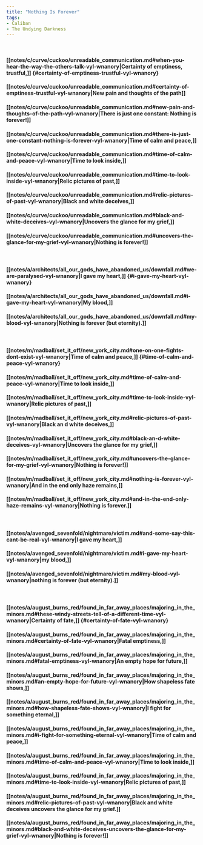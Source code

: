 ```yaml
---
title: "Nothing Is Forever"
tags:
- Caliban
- The Undying Darkness
---
```

&nbsp;
#### [[notes/c/curve/cuckoo/unreadable_communication.md#when-you-hear-the-way-the-others-talk-vyl-wnanory|Certainty of emptiness, trustful,]] {#certainty-of-emptiness-trustful-vyl-wnanory}
#### [[notes/c/curve/cuckoo/unreadable_communication.md#certainty-of-emptiness-trustful-vyl-wnanory|New pain and thoughts of the path]]
#### [[notes/c/curve/cuckoo/unreadable_communication.md#new-pain-and-thoughts-of-the-path-vyl-wnanory|There is just one constant: Nothing is forever!]]
#### [[notes/c/curve/cuckoo/unreadable_communication.md#there-is-just-one-constant-nothing-is-forever-vyl-wnanory|Time of calm and peace,]]
#### [[notes/c/curve/cuckoo/unreadable_communication.md#time-of-calm-and-peace-vyl-wnanory|Time to look inside,]]
#### [[notes/c/curve/cuckoo/unreadable_communication.md#time-to-look-inside-vyl-wnanory|Relic pictures of past,]]
#### [[notes/c/curve/cuckoo/unreadable_communication.md#relic-pictures-of-past-vyl-wnanory|Black and white deceives,]]
#### [[notes/c/curve/cuckoo/unreadable_communication.md#black-and-white-deceives-vyl-wnanory|Uncovers the glance for my grief,]]
#### [[notes/c/curve/cuckoo/unreadable_communication.md#uncovers-the-glance-for-my-grief-vyl-wnanory|Nothing is forever!]]
&nbsp;
#### [[notes/a/architects/all_our_gods_have_abandoned_us/downfall.md#we-are-paralysed-vyl-wnanory|I gave my heart,]] {#i-gave-my-heart-vyl-wnanory}
#### [[notes/a/architects/all_our_gods_have_abandoned_us/downfall.md#i-gave-my-heart-vyl-wnanory|My blood,]]
#### [[notes/a/architects/all_our_gods_have_abandoned_us/downfall.md#my-blood-vyl-wnanory|Nothing is forever (but eternity).]]
&nbsp;
#### [[notes/m/madball/set_it_off/new_york_city.md#one-on-one-fights-dont-exist-vyl-wnanory|Time of calm and peace,]] {#time-of-calm-and-peace-vyl-wnanory}
#### [[notes/m/madball/set_it_off/new_york_city.md#time-of-calm-and-peace-vyl-wnanory|Time to look inside,]]
#### [[notes/m/madball/set_it_off/new_york_city.md#time-to-look-inside-vyl-wnanory|Relic pictures of past,]]
#### [[notes/m/madball/set_it_off/new_york_city.md#relic-pictures-of-past-vyl-wnanory|Black an d white deceives,]]
#### [[notes/m/madball/set_it_off/new_york_city.md#black-an-d-white-deceives-vyl-wnanory|Uncovers the glance for my grief,]]
#### [[notes/m/madball/set_it_off/new_york_city.md#uncovers-the-glance-for-my-grief-vyl-wnanory|Nothing is forever!]]
#### [[notes/m/madball/set_it_off/new_york_city.md#nothing-is-forever-vyl-wnanory|And in the end only haze remains,]]
#### [[notes/m/madball/set_it_off/new_york_city.md#and-in-the-end-only-haze-remains-vyl-wnanory|Nothing is forever.]]
&nbsp;
#### [[notes/a/avenged_sevenfold/nightmare/victim.md#and-some-say-this-cant-be-real-vyl-wnanory|I gave my heart,]]
#### [[notes/a/avenged_sevenfold/nightmare/victim.md#i-gave-my-heart-vyl-wnanory|my blood,]]
#### [[notes/a/avenged_sevenfold/nightmare/victim.md#my-blood-vyl-wnanory|nothing is forever (but eternity).]]
&nbsp;
#### [[notes/a/august_burns_red/found_in_far_away_places/majoring_in_the_minors.md#these-windy-streets-tell-of-a-different-time-vyl-wnanory|Certainty of fate,]] {#certainty-of-fate-vyl-wnanory}
#### [[notes/a/august_burns_red/found_in_far_away_places/majoring_in_the_minors.md#certainty-of-fate-vyl-wnanory|Fatal emptiness,]]
#### [[notes/a/august_burns_red/found_in_far_away_places/majoring_in_the_minors.md#fatal-emptiness-vyl-wnanory|An empty hope for future,]]
#### [[notes/a/august_burns_red/found_in_far_away_places/majoring_in_the_minors.md#an-empty-hope-for-future-vyl-wnanory|How shapeless fate shows,]]
#### [[notes/a/august_burns_red/found_in_far_away_places/majoring_in_the_minors.md#how-shapeless-fate-shows-vyl-wnanory|I fight for something eternal,]]
#### [[notes/a/august_burns_red/found_in_far_away_places/majoring_in_the_minors.md#i-fight-for-something-eternal-vyl-wnanory|Time of calm and peace,]]
#### [[notes/a/august_burns_red/found_in_far_away_places/majoring_in_the_minors.md#time-of-calm-and-peace-vyl-wnanory|Time to look inside,]]
#### [[notes/a/august_burns_red/found_in_far_away_places/majoring_in_the_minors.md#time-to-look-inside-vyl-wnanory|Relic pictures of past,]]
#### [[notes/a/august_burns_red/found_in_far_away_places/majoring_in_the_minors.md#relic-pictures-of-past-vyl-wnanory|Black and white deceives uncovers the glance for my grief.]]
#### [[notes/a/august_burns_red/found_in_far_away_places/majoring_in_the_minors.md#black-and-white-deceives-uncovers-the-glance-for-my-grief-vyl-wnanory|Nothing is forever!]]
